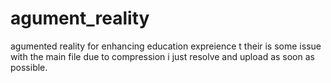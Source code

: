 # agument_reality
agumented reality for enhancing education expreience t
their is some issue with the main file due to compression i just resolve and upload as soon as possible.
